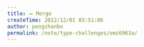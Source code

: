```yaml
---
title: ➖ Merge
createTime: 2022/12/01 03:51:06
author: pengzhanbo
permalink: /note/type-challenges/omz6963a/
---
```

